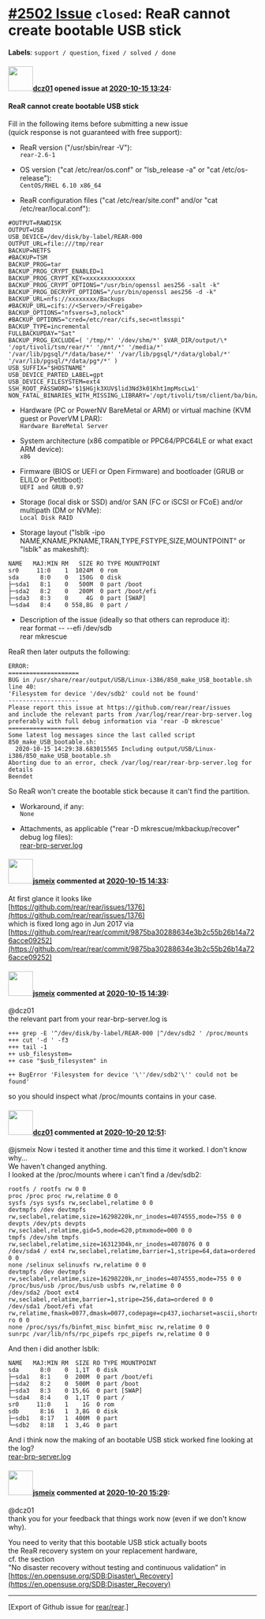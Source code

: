 [\#2502 Issue](https://github.com/rear/rear/issues/2502) `closed`: ReaR cannot create bootable USB stick
========================================================================================================

**Labels**: `support / question`, `fixed / solved / done`

#### <img src="https://avatars.githubusercontent.com/u/20817288?v=4" width="50">[dcz01](https://github.com/dcz01) opened issue at [2020-10-15 13:24](https://github.com/rear/rear/issues/2502):

#### ReaR cannot create bootable USB stick

Fill in the following items before submitting a new issue  
(quick response is not guaranteed with free support):

-   ReaR version ("/usr/sbin/rear -V"):  
    `rear-2.6-1`

-   OS version ("cat /etc/rear/os.conf" or "lsb\_release -a" or "cat
    /etc/os-release"):  
    `CentOS/RHEL 6.10 x86_64`

-   ReaR configuration files ("cat /etc/rear/site.conf" and/or "cat
    /etc/rear/local.conf"):

<!-- -->

    #OUTPUT=RAWDISK
    OUTPUT=USB
    USB_DEVICE=/dev/disk/by-label/REAR-000
    OUTPUT_URL=file:///tmp/rear
    BACKUP=NETFS
    #BACKUP=TSM
    BACKUP_PROG=tar
    BACKUP_PROG_CRYPT_ENABLED=1
    BACKUP_PROG_CRYPT_KEY=xxxxxxxxxxxxxx
    BACKUP_PROG_CRYPT_OPTIONS="/usr/bin/openssl aes256 -salt -k"
    BACKUP_PROG_DECRYPT_OPTIONS="/usr/bin/openssl aes256 -d -k"
    BACKUP_URL=nfs://xxxxxxxx/Backups
    #BACKUP_URL=cifs://<Server>/<Freigabe>
    BACKUP_OPTIONS="nfsvers=3,nolock"
    #BACKUP_OPTIONS="cred=/etc/rear/cifs,sec=ntlmsspi"
    BACKUP_TYPE=incremental
    FULLBACKUPDAY="Sat"
    BACKUP_PROG_EXCLUDE=( '/tmp/*' '/dev/shm/*' $VAR_DIR/output/\* '/opt/tivoli/tsm/rear/*' '/mnt/*' '/media/*' '/var/lib/pgsql/*/data/base/*' '/var/lib/pgsql/*/data/global/*' '/var/lib/pgsql/*/data/pg*/*' )
    USB_SUFFIX="$HOSTNAME"
    USB_DEVICE_PARTED_LABEL=gpt
    USB_DEVICE_FILESYSTEM=ext4
    SSH_ROOT_PASSWORD='$1$HGjk3XUV$lid3Nd3k01Kht1mpMscLw1'
    NON_FATAL_BINARIES_WITH_MISSING_LIBRARY='/opt/tivoli/tsm/client/ba/bin/libvixMntapi.so.1.1.0'

-   Hardware (PC or PowerNV BareMetal or ARM) or virtual machine (KVM
    guest or PoverVM LPAR):  
    `Hardware BareMetal Server`

-   System architecture (x86 compatible or PPC64/PPC64LE or what exact
    ARM device):  
    `x86`

-   Firmware (BIOS or UEFI or Open Firmware) and bootloader (GRUB or
    ELILO or Petitboot):  
    `UEFI and GRUB 0.97`

-   Storage (local disk or SSD) and/or SAN (FC or iSCSI or FCoE) and/or
    multipath (DM or NVMe):  
    `Local Disk RAID`

-   Storage layout ("lsblk -ipo
    NAME,KNAME,PKNAME,TRAN,TYPE,FSTYPE,SIZE,MOUNTPOINT" or "lsblk" as
    makeshift):

<!-- -->

    NAME   MAJ:MIN RM   SIZE RO TYPE MOUNTPOINT
    sr0     11:0    1  1024M  0 rom
    sda      8:0    0   150G  0 disk
    ├─sda1   8:1    0   500M  0 part /boot
    ├─sda2   8:2    0   200M  0 part /boot/efi
    ├─sda3   8:3    0     4G  0 part [SWAP]
    └─sda4   8:4    0 558,8G  0 part /

-   Description of the issue (ideally so that others can reproduce
    it):  
    rear format -- --efi /dev/sdb  
    rear mkrescue

ReaR then later outputs the following:

    ERROR:
    ====================
    BUG in /usr/share/rear/output/USB/Linux-i386/850_make_USB_bootable.sh line 40:
    'Filesystem for device '/dev/sdb2' could not be found'
    --------------------
    Please report this issue at https://github.com/rear/rear/issues
    and include the relevant parts from /var/log/rear/rear-brp-server.log
    preferably with full debug information via 'rear -D mkrescue'
    ====================
    Some latest log messages since the last called script 850_make_USB_bootable.sh:
      2020-10-15 14:29:38.683015565 Including output/USB/Linux-i386/850_make_USB_bootable.sh
    Aborting due to an error, check /var/log/rear/rear-brp-server.log for details
    Beendet

So ReaR won't create the bootable stick because it can't find the
partition.

-   Workaround, if any:  
    `None`

-   Attachments, as applicable ("rear -D mkrescue/mkbackup/recover"
    debug log files):  
    [rear-brp-server.log](https://github.com/rear/rear/files/5385116/rear-brp-server.log)

#### <img src="https://avatars.githubusercontent.com/u/1788608?u=925fc54e2ce01551392622446ece427f51e2f0ce&v=4" width="50">[jsmeix](https://github.com/jsmeix) commented at [2020-10-15 14:33](https://github.com/rear/rear/issues/2502#issuecomment-709367193):

At first glance it looks like  
[https://github.com/rear/rear/issues/1376](https://github.com/rear/rear/issues/1376)  
which is fixed long ago in Jun 2017 via  
[https://github.com/rear/rear/commit/9875ba30288634e3b2c55b26b14a726acce09252](https://github.com/rear/rear/commit/9875ba30288634e3b2c55b26b14a726acce09252)

#### <img src="https://avatars.githubusercontent.com/u/1788608?u=925fc54e2ce01551392622446ece427f51e2f0ce&v=4" width="50">[jsmeix](https://github.com/jsmeix) commented at [2020-10-15 14:39](https://github.com/rear/rear/issues/2502#issuecomment-709371397):

@dcz01  
the relevant part from your rear-brp-server.log is

    +++ grep -E '^/dev/disk/by-label/REAR-000 |^/dev/sdb2 ' /proc/mounts
    +++ cut '-d ' -f3
    +++ tail -1
    ++ usb_filesystem=
    ++ case "$usb_filesystem" in

    ++ BugError 'Filesystem for device '\''/dev/sdb2'\'' could not be found'

so you should inspect what /proc/mounts contains in your case.

#### <img src="https://avatars.githubusercontent.com/u/20817288?v=4" width="50">[dcz01](https://github.com/dcz01) commented at [2020-10-20 12:51](https://github.com/rear/rear/issues/2502#issuecomment-712826266):

@jsmeix Now i tested it another time and this time it worked. I don't
know why...  
We haven't changed anything.  
I looked at the /proc/mounts where i can't find a /dev/sdb2:

    rootfs / rootfs rw 0 0
    proc /proc proc rw,relatime 0 0
    sysfs /sys sysfs rw,seclabel,relatime 0 0
    devtmpfs /dev devtmpfs rw,seclabel,relatime,size=16298220k,nr_inodes=4074555,mode=755 0 0
    devpts /dev/pts devpts rw,seclabel,relatime,gid=5,mode=620,ptmxmode=000 0 0
    tmpfs /dev/shm tmpfs rw,seclabel,relatime,size=16312304k,nr_inodes=4078076 0 0
    /dev/sda4 / ext4 rw,seclabel,relatime,barrier=1,stripe=64,data=ordered 0 0
    none /selinux selinuxfs rw,relatime 0 0
    devtmpfs /dev devtmpfs rw,seclabel,relatime,size=16298220k,nr_inodes=4074555,mode=755 0 0
    /proc/bus/usb /proc/bus/usb usbfs rw,relatime 0 0
    /dev/sda2 /boot ext4 rw,seclabel,relatime,barrier=1,stripe=256,data=ordered 0 0
    /dev/sda1 /boot/efi vfat rw,relatime,fmask=0077,dmask=0077,codepage=cp437,iocharset=ascii,shortname=winnt,errors=remount-ro 0 0
    none /proc/sys/fs/binfmt_misc binfmt_misc rw,relatime 0 0
    sunrpc /var/lib/nfs/rpc_pipefs rpc_pipefs rw,relatime 0 0

And then i did another lsblk:

    NAME   MAJ:MIN RM  SIZE RO TYPE MOUNTPOINT
    sda      8:0    0  1,1T  0 disk
    ├─sda1   8:1    0  200M  0 part /boot/efi
    ├─sda2   8:2    0  500M  0 part /boot
    ├─sda3   8:3    0 15,6G  0 part [SWAP]
    └─sda4   8:4    0  1,1T  0 part /
    sr0     11:0    1    1G  0 rom
    sdb      8:16   1  3,8G  0 disk
    ├─sdb1   8:17   1  400M  0 part
    └─sdb2   8:18   1  3,4G  0 part

And i think now the making of an bootable USB stick worked fine looking
at the log?  
[rear-brp-server.log](https://github.com/rear/rear/files/5408759/rear-brp-server.log)

#### <img src="https://avatars.githubusercontent.com/u/1788608?u=925fc54e2ce01551392622446ece427f51e2f0ce&v=4" width="50">[jsmeix](https://github.com/jsmeix) commented at [2020-10-20 15:29](https://github.com/rear/rear/issues/2502#issuecomment-712936801):

@dcz01  
thank you for your feedback that things work now (even if we don't know
why).

You need to verity that this bootable USB stick actually boots  
the ReaR recovery system on your replacement hardware,  
cf. the section  
"No disaster recovery without testing and continuous validation" in  
[https://en.opensuse.org/SDB:Disaster\_Recovery](https://en.opensuse.org/SDB:Disaster_Recovery)

------------------------------------------------------------------------

\[Export of Github issue for
[rear/rear](https://github.com/rear/rear).\]
